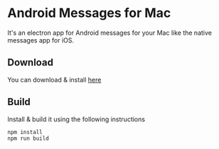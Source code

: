 # Android Messages for Mac

It's an electron app for Android messages for your Mac like the native messages app for iOS.

## Download
You can download & install [here](https://kendepelchin.github.io/android-web-messages-mac/)

## Build

Install & build it using the following instructions

```
npm install
npm run build
```
